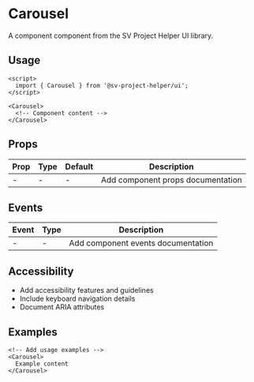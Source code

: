 # Carousel

A component component from the SV Project Helper UI library.

## Usage

```svelte
<script>
  import { Carousel } from '@sv-project-helper/ui';
</script>

<Carousel>
  <!-- Component content -->
</Carousel>
```

## Props

| Prop | Type | Default | Description |
|------|------|---------|-------------|
| - | - | - | Add component props documentation |

## Events

| Event | Type | Description |
|-------|------|-------------|
| - | - | Add component events documentation |

## Accessibility

- Add accessibility features and guidelines
- Include keyboard navigation details
- Document ARIA attributes

## Examples

```svelte
<!-- Add usage examples -->
<Carousel>
  Example content
</Carousel>
```